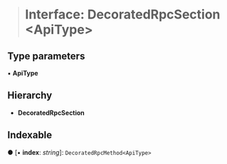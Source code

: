 > # Interface: DecoratedRpcSection <**ApiType**>

## Type parameters

▪ **ApiType**

## Hierarchy

* **DecoratedRpcSection**

## Indexable

● \[▪ **index**: *string*\]: `DecoratedRpcMethod<ApiType>`